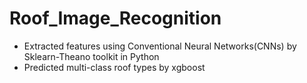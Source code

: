 # Roof_Image_Recognition

* Extracted features using Conventional Neural Networks(CNNs) by Sklearn-Theano toolkit in Python
* Predicted multi-class roof types by xgboost
